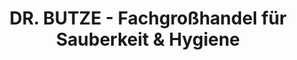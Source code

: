 ---
title: "DR. BUTZE - Fachgroßhandel für Sauberkeit & Hygiene"
url: /klingenberg/dr-butze-fachgrosshandel-fuer-sauberkeit-und-hygiene/
shop: Drogerie
---